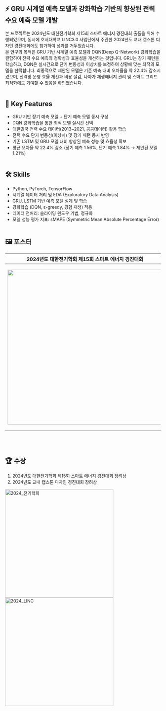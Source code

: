 ## ⚡ GRU 시계열 예측 모델과 강화학습 기반의 향상된 전력 수요 예측 모델 개발
본 프로젝트는 2024년도 대한전기학회 제15회 스마트 에너지 경진대회 출품을 위해 수행되었으며, 동시에 호서대학교 LINC3.0 사업단에서 주관한 2024년도 교내 캡스톤 디자인 경진대회에도 참가하여 성과를 거두었습니다. <br>
본 연구의 목적은 GRU 기반 시계열 예측 모델과 DQN(Deep Q-Network) 강화학습을 결합하여 전력 수요 예측의 정확성과 효율성을 개선하는 것입니다. GRU는 장기 패턴을 학습하고, DQN은 실시간으로 단기 변동성과 이상치를 보정하여 상황에 맞는 최적의 모델을 선택합니다.
최종적으로 제안된 모델은 기존 예측 대비 오차율을 약 22.4% 감소시켰으며, 전력망 운영 효율 개선과 비용 절감, 나아가 재생에너지 관리 및 스마트 그리드 최적화에도 기여할 수 있음을 확인했습니다.
<br> <br>

## 📑 Key Features
- GRU 기반 장기 예측 모델 + 단기 예측 모델 동시 구성
- DQN 강화학습을 통한 최적 모델 실시간 선택
- 대한민국 전력 수요 데이터(2013~2021, 공공데이터) 활용 학습
- 전력 수요 단기 변동성(이상치) 및 장기 패턴 동시 반영
- 기존 LSTM 및 GRU 모델 대비 향상된 예측 성능 및 효율성 확보
- 평균 오차율 약 22.4% 감소 (장기 예측 1.56%, 단기 예측 1.84% → 제안된 모델 1.21%)
<br> <br>

## 🛠️ Skills
- Python, PyTorch, TensorFlow
- 시계열 데이터 처리 및 EDA (Exploratory Data Analysis)
- GRU, LSTM 기반 예측 모델 설계 및 학습
- 강화학습 (DQN, ε-greedy, 경험 재생) 적용
- 데이터 전처리: 슬라이딩 윈도우 기법, 정규화
- 모델 성능 평가 지표: sMAPE (Symmetric Mean Absolute Percentage Error)
<br> <br>

## 🖼️ 포스터
| 2024년도 대한전기학회 제15회 스마트 에너지 경진대회 | 2024년도 교내 캡스톤 디자인 경진대회 |
| :-----------------------------------------------: | :---------------------------------: |
| <p align="center"><img height="500" src="https://github.com/user-attachments/assets/2822442b-f5a8-4bb2-abab-b64616e5c3bf" /></p> | <p align="center"><img height="500" src="https://github.com/user-attachments/assets/e7a0385b-4b73-436a-8fbc-01c561ebb637" /></p> |

<br> <br>

## 🏆 수상
1. 2024년도 대한전기학회 제15회 스마트 에너지 경진대회 장려상
2. 2024년도 교내 캡스톤 디자인 경진대회 장려상

<img height="350" alt="2024_전기학회" src="https://github.com/user-attachments/assets/26d5fd4f-9c93-4b1c-ae2e-26dfa93cd11a" />
<img height="350" alt="2024_LINC" src="https://github.com/user-attachments/assets/a0d27947-cb7b-4097-88c5-6a5d659d3336" />


